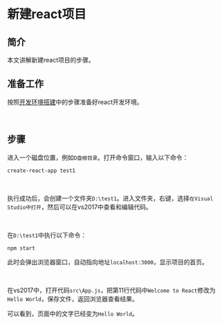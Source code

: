 # 新建react项目


## 简介

本文讲解新建react项目的步骤。

 

## 准备工作

按照[开发环境搭建](开发环境搭建.md)中的步骤准备好react开发环境。

<br/>

## 步骤

进入一个磁盘位置，例如`D盘根目录`。打开命令窗口，输入以下命令：

```sh
create-react-app test1
```

<br/>

执行成功后，会创建一个文件夹`D:\test1`。进入文件夹，右键，选择`在Visual Studio中打开`，然后可以在vs2017中查看和编辑代码。

<br/>

在`D:\test1`中执行以下命令：

```sh
npm start
```

此时会弹出浏览器窗口，自动指向地址`localhost:3000`，显示项目的首页。

<br/>

在vs2017中，打开代码`src\App.js`，把第11行代码中`Welcome to React`修改为`Hello World`，保存文件，返回浏览器查看结果。

可以看到，页面中的文字已经变为`Hello World`。

